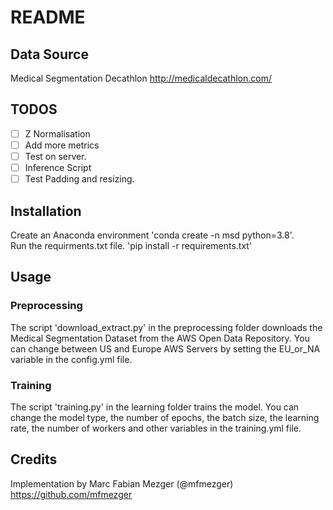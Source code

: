 # README

## Data Source

Medical Segmentation Decathlon http://medicaldecathlon.com/

## TODOS

- [ ] Z Normalisation
- [ ] Add more metrics
- [ ] Test on server.
- [ ] Inference Script
- [ ] Test Padding and resizing.

## Installation

Create an Anaconda environment 'conda create -n msd python=3.8'.  
Run the requirments.txt file. 'pip install -r requirements.txt'

## Usage

### Preprocessing

The script 'download_extract.py' in the preprocessing folder downloads the Medical Segmentation Dataset from the AWS
Open Data Repository. You can change between US and Europe AWS Servers by setting the EU_or_NA variable in the
config.yml file.

### Training

The script 'training.py' in the learning folder trains the model. You can change the model type, the number of epochs,
the batch size, the learning rate, the number of workers and other variables in the training.yml file.

## Credits

Implementation by Marc Fabian Mezger (@mfmezger) https://github.com/mfmezger






